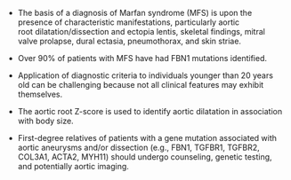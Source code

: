 - The basis of a diagnosis of Marfan syndrome (MFS) is upon the presence of characteristic manifestations, particularly aortic root dilatation/dissection and ectopia lentis, skeletal findings, mitral valve prolapse, dural ectasia, pneumothorax, and skin striae.

- Over 90% of patients with MFS have had FBN1 mutations identified.

- Application of diagnostic criteria to individuals younger than 20 years old can be challenging because not all clinical features may exhibit themselves.

- The aortic root Z-score is used to identify aortic dilatation in association with body size.

- First-degree relatives of patients with a gene mutation associated with aortic aneurysms and/or dissection (e.g., FBN1, TGFBR1, TGFBR2, COL3A1, ACTA2, MYH11) should undergo counseling, genetic testing, and potentially aortic imaging.